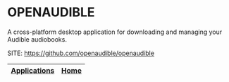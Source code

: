 # OPENAUDIBLE

 A cross-platform desktop application for downloading
 and managing your Audible audiobooks.
 
 SITE: https://github.com/openaudible/openaudible

 | [Applications](https://portable-linux-apps.github.io/apps.html) | [Home](https://portable-linux-apps.github.io)
 | --- | --- |
